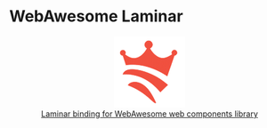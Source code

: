# WebAwesome Laminar

<p align="center">
  <img src="https://raw.githubusercontent.com/nguyenyou/webawesome-laminar/main/.github/assets/logo.png" />
  <br/>
  <a href="https://github.com/nguyenyou/webawesome-laminar">Laminar binding for WebAwesome web components library
  <br/><br/>
</p>
